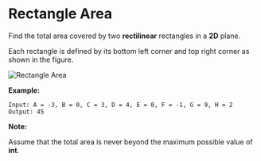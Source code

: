 # Rectangle Area

Find the total area covered by two __rectilinear__ rectangles in a __2D__ plane.

Each rectangle is defined by its bottom left corner and top right corner as shown in the figure.

![Rectangle Area](/rectangle_area.png)

__Example:__

```pseudo
Input: A = -3, B = 0, C = 3, D = 4, E = 0, F = -1, G = 9, H = 2
Output: 45
```

__Note:__

Assume that the total area is never beyond the maximum possible value of __int__.